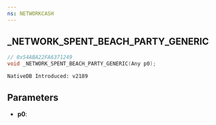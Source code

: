 ```yaml
---
ns: NETWORKCASH
---
```

## _NETWORK_SPENT_BEACH_PARTY_GENERIC

```c
// 0x54ABA22FA6371249
void _NETWORK_SPENT_BEACH_PARTY_GENERIC(Any p0);
```

```
NativeDB Introduced: v2189
```

## Parameters
* **p0**:
